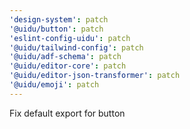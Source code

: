 ```yaml
---
'design-system': patch
'@uidu/button': patch
'eslint-config-uidu': patch
'@uidu/tailwind-config': patch
'@uidu/adf-schema': patch
'@uidu/editor-core': patch
'@uidu/editor-json-transformer': patch
'@uidu/emoji': patch
---
```


Fix default export for button

